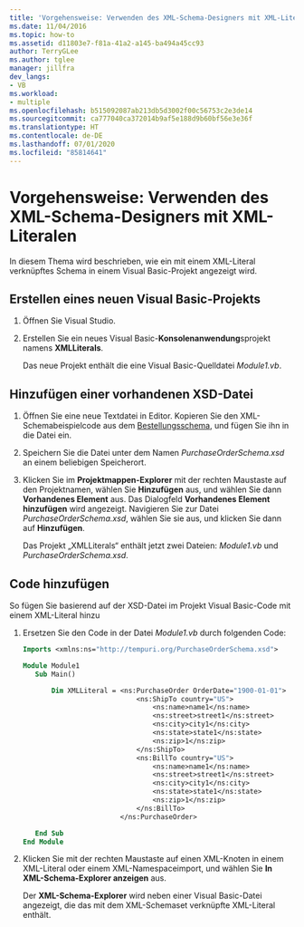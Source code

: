 ```yaml
---
title: 'Vorgehensweise: Verwenden des XML-Schema-Designers mit XML-Literalen'
ms.date: 11/04/2016
ms.topic: how-to
ms.assetid: d11803e7-f81a-41a2-a145-ba494a45cc93
author: TerryGLee
ms.author: tglee
manager: jillfra
dev_langs:
- VB
ms.workload:
- multiple
ms.openlocfilehash: b515092087ab213db5d3002f00c56753c2e3de14
ms.sourcegitcommit: ca777040ca372014b9af5e188d9b60bf56e3e36f
ms.translationtype: HT
ms.contentlocale: de-DE
ms.lasthandoff: 07/01/2020
ms.locfileid: "85814641"
---
```

# <a name="how-to-use-the-xml-schema-designer-with-xml-literals"></a>Vorgehensweise: Verwenden des XML-Schema-Designers mit XML-Literalen

In diesem Thema wird beschrieben, wie ein mit einem XML-Literal verknüpftes Schema in einem Visual Basic-Projekt angezeigt wird.

## <a name="create-a-new-visual-basic-project"></a>Erstellen eines neuen Visual Basic-Projekts

1. Öffnen Sie Visual Studio.

2. Erstellen Sie ein neues Visual Basic-**Konsolenanwendung**sprojekt namens **XMLLiterals**.

     Das neue Projekt enthält die eine Visual Basic-Quelldatei *Module1.vb*.

## <a name="add-an-existing-xsd-file"></a>Hinzufügen einer vorhandenen XSD-Datei

1. Öffnen Sie eine neue Textdatei in Editor. Kopieren Sie den XML-Schemabeispielcode aus dem [Bestellungsschema](../xml-tools/sample-xsd-file-simple-schema.md), und fügen Sie ihn in die Datei ein.

2. Speichern Sie die Datei unter dem Namen *PurchaseOrderSchema.xsd* an einem beliebigen Speicherort.

3. Klicken Sie im **Projektmappen-Explorer** mit der rechten Maustaste auf den Projektnamen, wählen Sie **Hinzufügen** aus, und wählen Sie dann **Vorhandenes Element** aus. Das Dialogfeld **Vorhandenes Element hinzufügen** wird angezeigt. Navigieren Sie zur Datei *PurchaseOrderSchema.xsd*, wählen Sie sie aus, und klicken Sie dann auf **Hinzufügen**.

     Das Projekt „XMLLiterals“ enthält jetzt zwei Dateien: *Module1.vb* und *PurchaseOrderSchema.xsd*.

## <a name="add-code"></a>Code hinzufügen

So fügen Sie basierend auf der XSD-Datei im Projekt Visual Basic-Code mit einem XML-Literal hinzu

1. Ersetzen Sie den Code in der Datei *Module1.vb* durch folgenden Code:

   ```vb
   Imports <xmlns:ns="http://tempuri.org/PurchaseOrderSchema.xsd">

   Module Module1
      Sub Main()

          Dim XMLLiteral = <ns:PurchaseOrder OrderDate="1900-01-01">
                               <ns:ShipTo country="US">
                                   <ns:name>name1</ns:name>
                                   <ns:street>street1</ns:street>
                                   <ns:city>city1</ns:city>
                                   <ns:state>state1</ns:state>
                                   <ns:zip>1</ns:zip>
                               </ns:ShipTo>
                               <ns:BillTo country="US">
                                   <ns:name>name1</ns:name>
                                   <ns:street>street1</ns:street>
                                   <ns:city>city1</ns:city>
                                   <ns:state>state1</ns:state>
                                   <ns:zip>1</ns:zip>
                               </ns:BillTo>
                           </ns:PurchaseOrder>

      End Sub
   End Module
   ```

2. Klicken Sie mit der rechten Maustaste auf einen XML-Knoten in einem XML-Literal oder einem XML-Namespaceimport, und wählen Sie **In XML-Schema-Explorer anzeigen** aus.

   Der **XML-Schema-Explorer** wird neben einer Visual Basic-Datei angezeigt, die das mit dem XML-Schemaset verknüpfte XML-Literal enthält.
